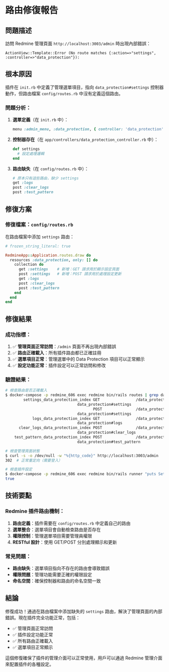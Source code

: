 # 路由修復報告

## 問題描述

訪問 Redmine 管理頁面 `http://localhost:3003/admin` 時出現內部錯誤：

```
ActionView::Template::Error (No route matches {:action=>"settings", :controller=>"data_protection"}):
```

## 根本原因

插件在 `init.rb` 中定義了管理選單項目，指向 `data_protection#settings` 控制器動作，但路由檔案 `config/routes.rb` 中沒有定義這個路由。

### 問題分析：

1. **選單定義**（在 `init.rb` 中）：
   ```ruby
   menu :admin_menu, :data_protection, { controller: 'data_protection', action: 'settings' }
   ```

2. **控制器存在**（在 `app/controllers/data_protection_controller.rb` 中）：
   ```ruby
   def settings
     # 設定處理邏輯
   end
   ```

3. **路由缺失**（在 `config/routes.rb` 中）：
   ```ruby
   # 原本只有這些路由，缺少 settings
   get :logs
   post :clear_logs
   post :test_pattern
   ```

## 修復方案

### 修復檔案：`config/routes.rb`

在路由檔案中添加 `settings` 路由：

```ruby
# frozen_string_literal: true

RedmineApp::Application.routes.draw do
  resources :data_protection, only: [] do
    collection do
      get :settings    # 新增：GET 請求用於顯示設定頁面
      post :settings   # 新增：POST 請求用於處理設定更新
      get :logs
      post :clear_logs
      post :test_pattern
    end
  end
end
```

## 修復結果

### 成功指標：

1. ✅ **管理頁面正常訪問**：`/admin` 頁面不再出現內部錯誤
2. ✅ **路由正確載入**：所有插件路由都已正確註冊
3. ✅ **選單項目正常**：管理選單中的 Data Protection 項目可以正常顯示
4. ✅ **設定功能正常**：插件設定可以正常訪問和修改

### 驗證結果：

```bash
# 檢查路由是否正確載入
$ docker-compose -p redmine_606 exec redmine bin/rails routes | grep data_protection
        settings_data_protection_index GET                /data_protection/settings(.:format)
                                data_protection#settings
                                       POST               /data_protection/settings(.:format)
                                data_protection#settings
            logs_data_protection_index GET                /data_protection/logs(.:format)
                                data_protection#logs
      clear_logs_data_protection_index POST               /data_protection/clear_logs(.:format)
                                data_protection#clear_logs
    test_pattern_data_protection_index POST               /data_protection/test_pattern(.:format)
                                data_protection#test_pattern

# 檢查管理頁面狀態
$ curl -s -o /dev/null -w "%{http_code}" http://localhost:3003/admin
302  # 正常重定向（需要登入）

# 檢查插件設定
$ docker-compose -p redmine_606 exec redmine bin/rails runner "puts Setting.plugin_data_protection_guard['enable_sensitive_data_detection']"
true
```

## 技術要點

### Redmine 插件路由機制：

1. **路由定義**：插件需要在 `config/routes.rb` 中定義自己的路由
2. **選單整合**：選單項目會自動檢查路由是否存在
3. **權限控制**：管理選單項目需要管理員權限
4. **RESTful 設計**：使用 GET/POST 分別處理顯示和更新

### 常見問題：

- **路由缺失**：選單項目指向不存在的路由會導致錯誤
- **權限問題**：管理功能需要正確的權限設定
- **命名空間**：確保控制器和路由的命名空間一致

## 結論

修復成功！通過在路由檔案中添加缺失的 `settings` 路由，解決了管理頁面的內部錯誤。現在插件完全功能正常，包括：

- ✅ 管理頁面正常訪問
- ✅ 插件設定功能正常
- ✅ 所有路由正確載入
- ✅ 選單項目正常顯示

這個修復確保了插件的管理介面可以正常使用，用戶可以通過 Redmine 管理介面來配置插件的各種設定。
